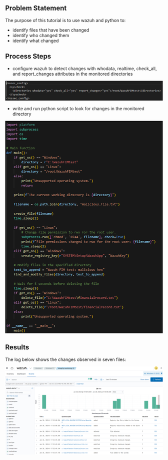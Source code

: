 ## Problem Statement

The purpose of this tutorial is to use wazuh and python to:

- identify files that have been changed
- identify who changed them
- identify what changed 

## Process Steps

- configure wazuh to detect changes with whodata, realtime, check_all, and report_changes attributes in the monitored directories

![fim](https://github.com/sarkyzab/cs_1/blob/main/assets/pic3.PNG)

- write and run python script to look for changes in the monitored directory 

![fim](https://github.com/sarkyzab/cs_1/blob/main/assets/pic4.PNG)

## Results
The log below shows the changes observed in seven files:

![fim](https://github.com/sarkyzab/cs_1/blob/main/assets/pic5.png)
